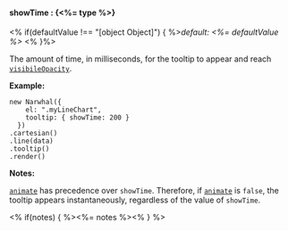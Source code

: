 #### **showTime** : {<%= type %>}

<% if(defaultValue !== "[object Object]") { %>*default: <%= defaultValue %>* <% }%>

The amount of time, in milliseconds, for the tooltip to appear and reach [`visibileOpacity`]().

**Example:**

	new Narwhal({
	    el: ".myLineChart",
	    tooltip: { showTime: 200 }
	  })
	.cartesian()
	.line(data)
	.tooltip()
	.render() 

**Notes:**

[`animate`]() has precedence over `showTime`. Therefore, if [`animate`]() is `false`, the tooltip appears instantaneously, regardless of the value of `showTime`.

<% if(notes) { %><%= notes %><% } %>

